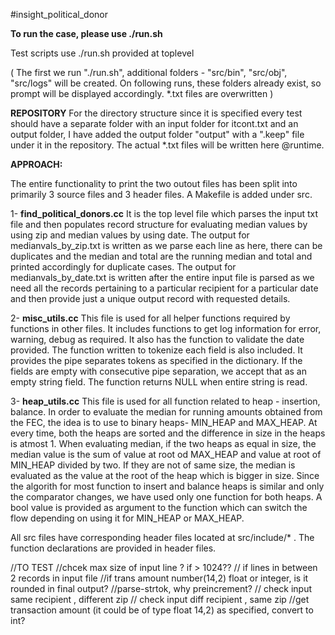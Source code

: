 #insight_political_donor

**To run the case, please use ./run.sh**

Test scripts use ./run.sh provided at toplevel

( The first we run "./run.sh", additional folders - "src/bin", "src/obj", "src/logs" will be created. On following runs, these folders already exist, so prompt will be displayed accordingly. *.txt files are overwritten )


**REPOSITORY**
For the directory structure since it is specified every test should have a separate folder with an input folder for itcont.txt and an output folder, I have added the output folder "output" with a ".keep" file under it in the repository. The actual *.txt files will be written here @runtime.



**APPROACH:**

The entire functionality to print the two outout files has been split into primarily 3 source files and 3 header files.
A Makefile is added under src.

1- **find_political_donors.cc**
  It is the top level file which parses the input txt file and then populates record structure for evaluating median values by using zip and median values by using date. The output for medianvals_by_zip.txt is written as we parse each line as here, there can be duplicates and the median and total are the running median and total and printed accordingly for duplicate cases. The output for medianvals_by_date.txt is written after the entire input file is parsed as we need all the records pertaining to a particular recipient for a particular date and then provide just a unique output record with requested details.
  
  
2- **misc_utils.cc**
  This file is used for all helper functions required by functions in other files. It includes functions to get log information for error, warning, debug as required. It also has the function to validate the date provided. The function written to tokenize each field is also included. It provides the pipe separates tokens as specified in the dictionary. If the fields are empty with consecutive pipe separation, we accept that as an empty string field. The function returns NULL when entire string is read.

3- **heap_utils.cc**
  This file is used for all function related to heap - insertion, balance. In order to evaluate the median for running amounts obtained from the FEC, the idea is to use to binary heaps- MIN_HEAP and MAX_HEAP. At every time, both the heaps are sorted and the difference in size in the heaps is atmost 1. When evaluating median, if the two heaps as equal in size, the median value is the sum of value at root od MAX_HEAP and value at root of MIN_HEAP divided by two. If they are not of same size, the median is evaluated as the value at the root of the heap which is bigger in size. Since the algorith for most function to insert and balance heaps is similar and only the comparator changes, we have used only one function for both heaps. A bool value is provided as argument to the function which can switch the flow depending on using it for MIN_HEAP or MAX_HEAP.
  
All src files have corresponding header files located at src/include/* . The function declarations are provided in header files.


//TO TEST
//chcek max size of input line ? if > 1024??
// if lines in between 2 records in input file
//if trans amount number(14,2) float or integer, is it rounded in final output?
//parse-strtok, why preincrement?
// check input same recipient , different zip
// check input diff recipient , same zip
//get transaction amount (it could be of type float 14,2) as specified, convert to int? 
